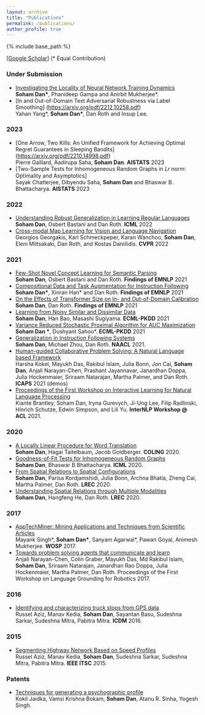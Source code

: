 ```yaml
---
layout: archive
title: "Publications"
permalink: /publications/
author_profile: true
---
```


{% include base_path %}

[[Google Scholar](https://scholar.google.com/citations?user=nOsmu8UAAAAJ&hl=en&oi=ao)] (\* Equal Contribution)


### Under Submission
* [Investigating the Locality of Neural Network Training Dynamics](https://arxiv.org/pdf/2111.01166.pdf) <br/> **Soham Dan\***, Phanideep Gampa and Anirbit Mukherjee\*. 
* [In and Out-of-Domain Text Adversarial Robustness via Label Smoothing] (https://arxiv.org/pdf/2212.10258.pdf) <br/> Yahan Yang\*, **Soham Dan\***, Dan Roth and Insup Lee.

### 2023
* [One Arrow, Two Kills: An Unified Framework for Achieving Optimal Regret Guarantees in Sleeping Bandits] (https://arxiv.org/pdf/2210.14998.pdf) <br/> Pierre Gaillard, Aadirupa Saha, **Soham Dan**. **AISTATS** 2023
* [Two-Sample Tests for Inhomogeneous Random Graphs in 𝐿𝑟 norm: Optimality and Asymptotics] <br/> Sayak Chatterjee, Dibyendu Saha, **Soham Dan** and Bhaswar B. Bhattacharya. **AISTATS** 2023



### 2022
* [Understanding Robust Generalization in Learning Regular Languages](https://arxiv.org/pdf/2202.09717.pdf) <br/> **Soham Dan**, Osbert Bastani and Dan Roth. **ICML** 2022
* [Cross-modal Map Learning for Vision and Language Navigation](https://arxiv.org/pdf/2203.05137v1.pdf) <br/> Georgios Georgakis, Karl Schmeckpeper, Karan Wanchoo, **Soham Dan**, Eleni Miltsakaki, Dan Roth, and Kostas Daniilidis. **CVPR** 2022

### 2021
* [Few-Shot Novel Concept Learning for Semantic Parsing](https://aclanthology.org/2021.findings-emnlp.177.pdf) <br/> **Soham Dan**, Osbert Bastani and Dan Roth. **Findings of EMNLP** 2021
* [Compositional Data and Task Augmentation for Instruction Following](https://aclanthology.org/2021.findings-emnlp.178.pdf) <br/> **Soham Dan\***, Xinran Han\* and Dan Roth. **Findings of EMNLP** 2021
* [On the Effects of Transformer Size on In- and Out-of-Domain Calibration](https://aclanthology.org/2021.findings-emnlp.180.pdf) <br/> **Soham Dan**, Dan Roth. **Findings of EMNLP** 2021
* [Learning from Noisy Similar and Dissimilar Data](https://2021.ecmlpkdd.org/wp-content/uploads/2021/07/sub_303.pdf)<br/> **Soham Dan**, Han Bao, Masashi Sugiyama. **ECML-PKDD** 2021
* [Variance Reduced Stochastic Proximal Algorithm for AUC Maximization](https://2021.ecmlpkdd.org/wp-content/uploads/2021/07/sub_306.pdf)<br/> **Soham Dan \***, Dushyant Sahoo\*. **ECML-PKDD** 2021
* [Generalization in Instruction Following Systems](https://www.aclweb.org/anthology/2021.naacl-main.76.pdf) <br/>**Soham Dan**, Michael Zhou, Dan Roth. **NAACL** 2021.
* [Human-guided Collaborative Problem Solving: A Natural Language based Framework](https://icaps21.icaps-conference.org/demos/demos/375.pdf) <br/> Harsha Kokel, Mayukh Das, Rakibul Islam, Julia Bonn, Jon Cai, **Soham Dan**, Anjali Narayan-Chen, Prashant Jayannavar, Janardhan Doppa, Julia Hockenmaier, Sriraam Natarajan, Martha Palmer, and Dan Roth. **ICAPS** 2021 (demos)
* [Proceedings of the First Workshop on Interactive Learning for Natural Language Processing](https://aclanthology.org/2021.internlp-1.0.pdf) <br/> Kiante Brantley, Soham Dan, Iryna Gurevych, Ji-Ung Lee, Filip Radlinski, Hinrich Schutze, Edwin Simpson, and Lili Yu. **InterNLP Workshop @ ACL** 2021.

### 2020
* [A Locally Linear Procedure for Word Translation ](https://www.aclweb.org/anthology/2020.coling-main.528.pdf) <br/>**Soham Dan**, Hagai Taitelbaum, Jacob Goldberger. **COLING** 2020.
* [Goodness-of-Fit Tests for Inhomogeneous Random Graphs](http://proceedings.mlr.press/v119/dan20a/dan20a.pdf) <br/>
**Soham Dan**, Bhaswar B Bhattacharya. **ICML** 2020. 
* [From Spatial Relations to Spatial Configurations](https://www.aclweb.org/anthology/2020.lrec-1.717.pdf)<br/> **Soham Dan**, Parisa Kordjamshidi, Julia Bonn, Archna Bhatia, Zheng Cai, Martha Palmer, Dan Roth. **LREC** 2020.
* [Understanding Spatial Relations through Multiple Modalities](https://www.aclweb.org/anthology/2020.lrec-1.288.pdf)<br/> **Soham Dan**, Hangfeng He, Dan Roth. **LREC** 2020.

### 2017

* [AppTechMiner: Mining Applications and Techniques from Scientific Articles](https://dl.acm.org/doi/abs/10.1145/3127526.3127527)<br/> Mayank Singh\*, **Soham Dan\***, Sanyam Agarwal\*, Pawan Goyal, Animesh Mukherjee. **WOSP** 2017.
* [Towards problem solving agents that communicate and learn](https://www.aclweb.org/anthology/W17-2812.pdf)<br/>Anjali Narayan-Chen, Colin Graber, Mayukh Das, Md Rakibul Islam, **Soham Dan**, Sriraam Natarajan, Janardhan Rao Doppa, Julia Hockenmaier, Martha Palmer, Dan Roth. Proceedings of the First Workshop on Language Grounding for Robotics 2017.

### 2016
* [Identifying and characterizing truck stops from GPS data](https://link.springer.com/chapter/10.1007/978-3-319-41561-1_13)<br/>Russel Aziz, Manav Kedia, **Soham Dan**, Sayantan Basu, Sudeshna Sarkar, Sudeshna Mitra, Pabitra Mitra. **ICDM** 2016.

### 2015
* [Segmenting Highway Network Based on Speed Profiles](https://ieeexplore.ieee.org/abstract/document/7313562)<br/>Russel Aziz, Manav Kedia, **Soham Dan**, Sudeshna Sarkar, Sudeshna Mitra, Pabitra Mitra. **IEEE ITSC** 2015.

### Patents
* [Techniques for generating a psychographic profile](https://patents.google.com/patent/US20170270544A1/en)<br/>Kokil Jaidka, Vamsi Krishna Bokam, **Soham Dan**, Atanu R. Sinha, Yogesh Singh.

